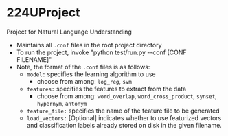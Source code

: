 # 224UProject
Project for Natural Language Understanding

* Maintains all `.conf` files in the root project directory
* To run the project, invoke "python test/run.py --conf [CONF FILENAME]"  
* Note, the format of the `.conf` files is as follows:
    * `model:` specifies the learning algorithm to use
        * choose from among: `log_reg`, `svm`
    * `features:` specifies the features to extract from the data 
        * choose from among: `word_overlap`, `word_cross_product`, `synset`, `hypernym`, `antonym`
    * `feature_file:` specifies the name of the feature file to be generated
    * `load_vectors:` [Optional] indicates whether to use featurized vectors and classification labels already stored on disk in          the given filename.   

